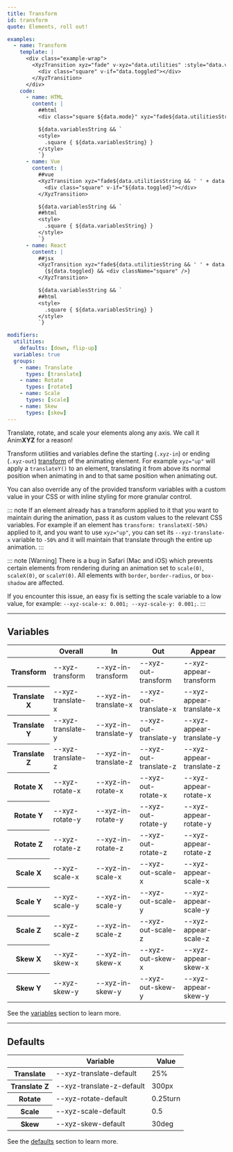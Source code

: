 ```yaml
---
title: Transform
id: transform
quote: Elements, roll out!

examples:
  - name: Transform
    template: |
      <div class="example-wrap">
        <XyzTransition xyz="fade" v-xyz="data.utilities" :style="data.variables" v-on="data.listeners">
          <div class="square" v-if="data.toggled"></div>
        </XyzTransition>
      </div>
    code:
      - name: HTML
        content: |
          ##html
          <div class="square ${data.mode}" xyz="fade${data.utilitiesString && ' ' + data.utilitiesString}"></div>

          ${data.variablesString && `
          <style>
            .square { ${data.variablesString} }
          </style>
          `}
      - name: Vue
        content: |
          ##vue
          <XyzTransition xyz="fade${data.utilitiesString && ' ' + data.utilitiesString}">
            <div class="square" v-if="${data.toggled}"></div>
          </XyzTransition>

          ${data.variablesString && `
          ##html
          <style>
            .square { ${data.variablesString} }
          </style>
          `}
      - name: React
        content: |
          ##jsx
          <XyzTransition xyz="fade${data.utilitiesString && ' ' + data.utilitiesString}">
            {${data.toggled} && <div className="square" />}
          </XyzTransition>

          ${data.variablesString && `
          ##html
          <style>
            .square { ${data.variablesString} }
          </style>
          `}

modifiers:
  utilities:
    defaults: [down, flip-up]
  variables: true
  groups:
    - name: Translate
      types: [translate]
    - name: Rotate
      types: [rotate]
    - name: Scale
      types: [scale]
    - name: Skew
      types: [skew]
---
```


Translate, rotate, and scale your elements along any axis. We call it Anim**XYZ** for a reason!

Transform utilities and variables define the starting (`.xyz-in`) or ending (`.xyz-out`) [transform](https://developer.mozilla.org/en-US/docs/Web/CSS/transform) of the animating element. For example `xyz="up"` will apply a `translateY()` to an element, translating it from above its normal position when animating in and to that same position when animating out.

You can also override any of the provided transform variables with a custom value in your CSS or with inline styling for more granular control.

::: note
If an element already has a transform applied to it that you want to maintain during the animation, pass it as custom values to the relevant CSS variables. For example if an element has `transform: translateX(-50%)` applied to it, and you want to use `xyz="up"`, you can set its `--xyz-translate-x` variable to `-50%` and it will maintain that translate through the entire up animation.
:::

::: note [Warning]
There is a bug in Safari (Mac and iOS) which prevents certain elements from rendering during an animation set to `scale(0)`, `scaleX(0)`, or `scaleY(0)`. All elements with `border`, `border-radius`, or `box-shadow` are affected.

If you encounter this issue, an easy fix is setting the scale variable to a low value, for example: `--xyz-scale-x: 0.001; --xyz-scale-y: 0.001;`.
:::

---
## Variables

<div class="variables-table table-wrap shadow-scroll">
  <table class="shadow-scroll-content">
    <thead>
      <tr>
        <th></th>
        <th>Overall</th>
        <th>In</th>
        <th>Out</th>
        <th>Appear</th>
      </tr>
    </thead>
    <tbody>
      <tr>
        <th scope="row">Transform</th>
        <td>--xyz-transform</td>
        <td>--xyz-in-transform</td>
        <td>--xyz-out-transform</td>
        <td>--xyz-appear-transform</td>
      </tr>
      <tr>
        <th scope="row">Translate X</th>
        <td>--xyz-translate-x</td>
        <td>--xyz-in-translate-x</td>
        <td>--xyz-out-translate-x</td>
        <td>--xyz-appear-translate-x</td>
      </tr>
      <tr>
        <th scope="row">Translate Y</th>
        <td>--xyz-translate-y</td>
        <td>--xyz-in-translate-y</td>
        <td>--xyz-out-translate-y</td>
        <td>--xyz-appear-translate-y</td>
      </tr>
      <tr>
        <th scope="row">Translate Z</th>
        <td>--xyz-translate-z</td>
        <td>--xyz-in-translate-z</td>
        <td>--xyz-out-translate-z</td>
        <td>--xyz-appear-translate-z</td>
      </tr>
      <tr>
        <th scope="row">Rotate X</th>
        <td>--xyz-rotate-x</td>
        <td>--xyz-in-rotate-x</td>
        <td>--xyz-out-rotate-x</td>
        <td>--xyz-appear-rotate-x</td>
      </tr>
      <tr>
        <th scope="row">Rotate Y</th>
        <td>--xyz-rotate-y</td>
        <td>--xyz-in-rotate-y</td>
        <td>--xyz-out-rotate-y</td>
        <td>--xyz-appear-rotate-y</td>
      </tr>
      <tr>
        <th scope="row">Rotate Z</th>
        <td>--xyz-rotate-z</td>
        <td>--xyz-in-rotate-z</td>
        <td>--xyz-out-rotate-z</td>
        <td>--xyz-appear-rotate-z</td>
      </tr>
      <tr>
        <th scope="row">Scale X</th>
        <td>--xyz-scale-x</td>
        <td>--xyz-in-scale-x</td>
        <td>--xyz-out-scale-x</td>
        <td>--xyz-appear-scale-x</td>
      </tr>
      <tr>
        <th scope="row">Scale Y</th>
        <td>--xyz-scale-y</td>
        <td>--xyz-in-scale-y</td>
        <td>--xyz-out-scale-y</td>
        <td>--xyz-appear-scale-y</td>
      </tr>
      <tr>
        <th scope="row">Scale Z</th>
        <td>--xyz-scale-z</td>
        <td>--xyz-in-scale-z</td>
        <td>--xyz-out-scale-z</td>
        <td>--xyz-appear-scale-z</td>
      </tr>
      <tr>
        <th scope="row">Skew X</th>
        <td>--xyz-skew-x</td>
        <td>--xyz-in-skew-x</td>
        <td>--xyz-out-skew-x</td>
        <td>--xyz-appear-skew-x</td>
      </tr>
      <tr>
        <th scope="row">Skew Y</th>
        <td>--xyz-skew-y</td>
        <td>--xyz-in-skew-y</td>
        <td>--xyz-out-skew-y</td>
        <td>--xyz-appear-skew-y</td>
      </tr>
    </tbody>
  </table>
</div>

See the [variables](#variables) section to learn more.

---
## Defaults

<div class="variables-table table-wrap shadow-scroll">
  <table class="shadow-scroll-content">
    <thead>
      <tr>
        <th></th>
        <th>Variable</th>
        <th>Value</th>
      </tr>
    </thead>
    <tbody>
      <tr>
        <th scope="row">Translate</th>
        <td>--xyz-translate-default</td>
        <td>25%</td>
      </tr>
      <tr>
        <th scope="row">Translate Z</th>
        <td>--xyz-translate-z-default</td>
        <td>300px</td>
      </tr>
      <tr>
        <th scope="row">Rotate</th>
        <td>--xyz-rotate-default</td>
        <td>0.25turn</td>
      </tr>
      <tr>
        <th scope="row">Scale</th>
        <td>--xyz-scale-default</td>
        <td>0.5</td>
      </tr>
      <tr>
        <th scope="row">Skew</th>
        <td>--xyz-skew-default</td>
        <td>30deg</td>
      </tr>
    </tbody>
  </table>
</div>

See the [defaults](#defaults) section to learn more.

